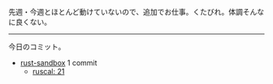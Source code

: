 先週・今週とほとんど動けていないので、追加でお仕事。くたびれ。体調そんなに良くない。

---

今日のコミット。

- [rust-sandbox](https://github.com/bouzuya/rust-sandbox) 1 commit
  - [ruscal: 21](https://github.com/bouzuya/rust-sandbox/commit/0551ad2c6950eec1988ea3eca64465de2fdafda0)
